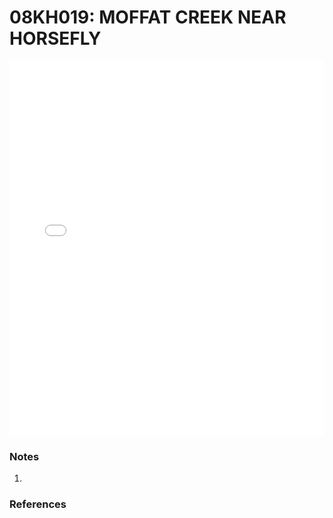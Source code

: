 # 08KH019: MOFFAT CREEK NEAR HORSEFLY

<iframe src="/distribution_estimation/_static/stations/08KH019_fdc.html" width="100%" height="600" frameborder="0"></iframe>

### Notes
1. 

### References

